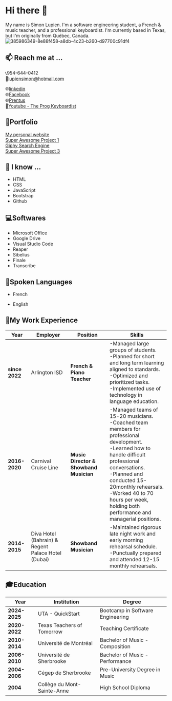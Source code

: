  # Hi there 👋
My name is Simon Lupien. I'm a software engineering student, a French & music teacher, and a professional keyboardist. I'm currently based in Texas, but I'm originally from Québec, Canada.<br/>
![385986349-8e88f458-a8db-4c23-b260-d97700c91df4](https://github.com/user-attachments/assets/da6d8469-e26c-43a7-9102-d5584b988578)
<!--Change the size of the picture-->

## 📫 Reach me at ...
📞954-644-0412<br/>
📧lupiensimon@hotmail.com<br/>

🌐<a href="www.linkedin.com/in/simon-lupien-22594235a" target="_blank">linkedin<a/><br/>
🌐<a href="https://www.facebook.com/simon.lupien" target="_blank">Facebook<a/><br/>
🌐<a href="https://quickstart.prentus.co/p/simon-lupien" target="_blank">Prentus<a/><br/>
🎹<a href="https://www.youtube.com/@TheProgKeyboardist" target="_blank">Youtube - The Prog Keyboardist<a/><br/>

## 🎨Portfolio
<a href="https://google.com" target="_blank">My personal website<a/><br/>
<a href="https://google.com" target="_blank">Super Awesome Project 1<a/><br/>
<a href="https://simonprogai.github.io/Giphy_Search_Engine/" target="_blank">Giphy Search Engine<a/><br/>
<a href="https://google.com" target="_blank">Super Awesome Project 3<a/><br/>

## 🌱 I know ...
* HTML<br/> 
* CSS<br/>
* JavaScript<br/>
* Bootstrap<br/>
* Github<br/>

## 💻Softwares
* Microsoft Office<br/> 
* Google Drive<br/>
* Visual Studio Code<br/>
* Reaper<br/>
* Sibelius<br/>
* Finale<br/>
* Transcribe<br/>

## 💬Spoken Languages
* French<br/>
<!-- sub menu with UL for spoken and written out of 5 -->
* English<br/>
<!-- sub menu with UL for spoken and written out of 5 -->

## 🏢My Work Experience
Year | Employer | Position | Skills |
------|-----|--------|-----|
**since 2022** | Arlington ISD | **French & Piano Teacher** | -Managed large groups of students.<br/> -Planned for short and long term learning aligned to standards.<br/> -Optimized and prioritized tasks.<br/> -Implemented use of technology in language education.|
**2016-2020** | Carnival Cruise Line | **Music Director & Showband Musician** | -Managed teams of 15-20 musicians.<br/> -Coached team members for professional development.<br/> -Learned how to handle difficult professional conversations.<br/> -Planned and conducted 15-20monthly rehearsals.<br/> -Worked 40 to 70 hours per week, holding both performance and managerial positions.<br/>|
**2014-2015** | Diva Hotel (Bahrain) & Regent Palace Hotel (Dubai) | **Showband Musician** | -Maintained rigorous late night work and early morning rehearsal schedule.<br/> -Punctually prepared and attended 12-15 monthly rehearsals.|

## 🎓Education
Year | Institution | Degree
------|-----|--------
**2024-2025** | UTA - QuickStart | Bootcamp in Software Engineering
**2020-2022** | Texas Teachers of Tomorrow | Teaching Certificate
**2010-2014** | Université de Montréal | Bachelor of Music - Composition
**2006-2010** | Université de Sherbrooke | Bachelor of Music - Performance
**2004-2006**| Cégep de Sherbrooke | Pre-University Degree in Music
**2004** | Collège du Mont-Sainte-Anne | High School Diploma









